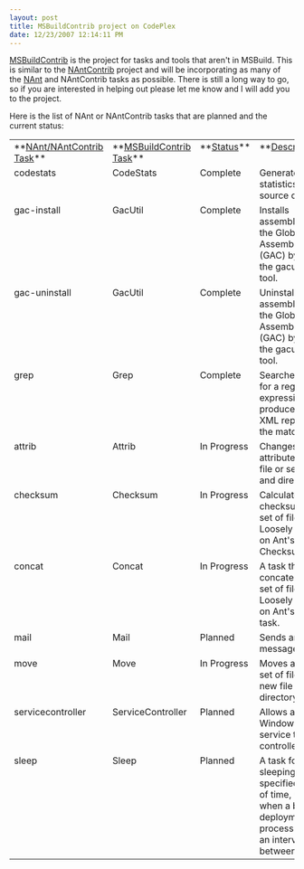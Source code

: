 ```yaml
---
layout: post
title: MSBuildContrib project on CodePlex
date: 12/23/2007 12:14:11 PM
---
```


[MSBuildContrib](http://www.codeplex.com/MSBuildContrib) is the project for tasks and tools that aren't in MSBuild. This is similar to the [NAntContrib](http://nantcontrib.sourceforge.net/) project and will be incorporating as many of the [NAnt](http://nant.sourceforge.net/) and NAntContrib tasks as possible. There is still a long way to go, so if you are interested in helping out please let me know and I will add you to the project.

Here is the list of NAnt or NAntContrib tasks that are planned and the current status:


<table cellspacing="0" cellpadding="2" width="929" border="0">
    <tbody>
        <tr>
            <td valign="top" width="178">**<u>NAnt/NAntContrib Task</u>**</td>
            <td valign="top" width="156">**<u>MSBuildContrib Task</u>**</td>
            <td valign="top" width="87">**<u>Status</u>**</td>
            <td valign="top" width="506">**<u>Description</u>**</td>
        </tr>
        <tr>
            <td valign="top" width="177">codestats</td>
            <td valign="top" width="157">CodeStats</td>
            <td valign="top" width="90">Complete</td>
            <td valign="top" width="506">Generates statistics from source code.</td>
        </tr>
        <tr>
            <td valign="top" width="177">gac-install</td>
            <td valign="top" width="157">GacUtil</td>
            <td valign="top" width="93">Complete</td>
            <td valign="top" width="506">Installs assemblies into the Global Assembly Cache (GAC) by using the gacutil SDK tool.</td>
        </tr>
        <tr>
            <td valign="top" width="177">gac-uninstall</td>
            <td valign="top" width="157">GacUtil</td>
            <td valign="top" width="95">Complete</td>
            <td valign="top" width="506">Uninstalls assemblies into the Global Assembly Cache (GAC) by using the gacutil SDK tool.</td>
        </tr>
        <tr>
            <td valign="top" width="176">grep</td>
            <td valign="top" width="157">Grep</td>
            <td valign="top" width="97">Complete</td>
            <td valign="top" width="506">Searches files for a regular-expression and produces an XML report of the matches.</td>
        </tr>
        <tr>
            <td valign="top" width="176">attrib</td>
            <td valign="top" width="156">Attrib</td>
            <td valign="top" width="99">In Progress</td>
            <td valign="top" width="506">Changes the file attributes of a file or set of files and directories.</td>
        </tr>
        <tr>
            <td valign="top" width="176">checksum</td>
            <td valign="top" width="156">Checksum</td>
            <td valign="top" width="99">In Progress</td>
            <td valign="top" width="506">Calculates checksums for a set of files. Loosely based on Ant's Checksum task.</td>
        </tr>
        <tr>
            <td valign="top" width="176">concat</td>
            <td valign="top" width="156">Concat</td>
            <td valign="top" width="99">In Progress</td>
            <td valign="top" width="506">A task that concatenates a set of files. Loosely based on Ant's Concat task.</td>
        </tr>
        <tr>
            <td valign="top" width="176">mail</td>
            <td valign="top" width="156">Mail</td>
            <td valign="top" width="99">Planned</td>
            <td valign="top" width="506">Sends an SMTP message.</td>
        </tr>
        <tr>
            <td valign="top" width="176">move</td>
            <td valign="top" width="156">Move</td>
            <td valign="top" width="99">In Progress</td>
            <td valign="top" width="506">Moves a file or set of files to a new file or directory.</td>
        </tr>
        <tr>
            <td valign="top" width="176">servicecontroller</td>
            <td valign="top" width="156">ServiceController</td>
            <td valign="top" width="99">Planned</td>
            <td valign="top" width="506">Allows a Windows service to be controlled.</td>
        </tr>
        <tr>
            <td valign="top" width="176">sleep</td>
            <td valign="top" width="156">Sleep</td>
            <td valign="top" width="99">Planned</td>
            <td valign="top" width="506">A task for sleeping a specified period of time, useful when a build or deployment process requires an interval between tasks.</td>
        </tr>
    </tbody>
</table>
